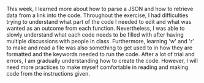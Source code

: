 This week, I learned more about how to parse a JSON and how to retrieve data from a link into the code. Throughout the exercise, I had difficulties trying to understand what part of the code I needed to edit and what was wanted as an outcome from each function. Nevertheless, I was able to slowly understand what each code needs to be filled with after having multiple discussions with people in class. Furthermore, learning 'w' and 'r' to make and read a file was also something to get used to in how they are formatted and the keywords needed to run the code. After a lot of trial and errors, I am gradually understanding how to create the code. However, I will need more practices to make myself comfortable in reading and making code from the instructions given.
